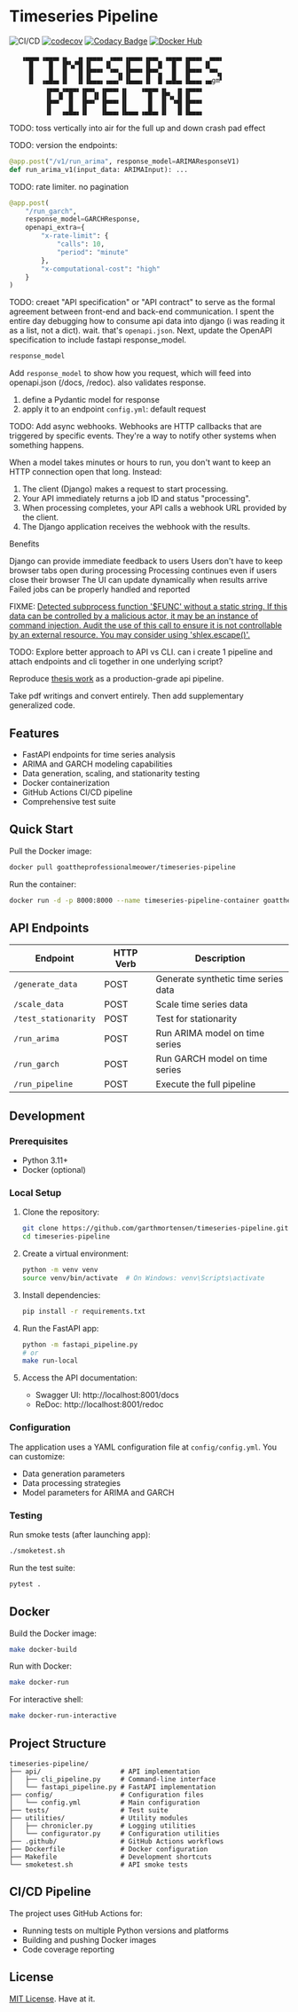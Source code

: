 # Timeseries Pipeline

![CI/CD](https://github.com/garthmortensen/timeseries-pipeline/actions/workflows/cicd.yml/badge.svg)
[![codecov](https://codecov.io/gh/garthmortensen/timeseries-pipeline/graph/badge.svg?token=L1L5OBSF3Z)](https://codecov.io/gh/garthmortensen/timeseries-pipeline)
[![Codacy Badge](https://app.codacy.com/project/badge/Grade/a55633cfb8324f379b0b5ec16f03c268)](https://app.codacy.com/gh/garthmortensen/timeseries-pipeline/dashboard)
[![Docker Hub](https://img.shields.io/badge/Docker%20Hub-pipeline--timeseries-blue)](https://hub.docker.com/r/goattheprofessionalmeower/timeseries-pipeline)

```ascii
   ▗▄▄▄▖▗▄▄▄▖▗▖  ▗▖▗▄▄▄▖ ▗▄▄▖▗▄▄▄▖▗▄▄▖ ▗▄▄▄▖▗▄▄▄▖ ▗▄▄▖
     █    █  ▐▛▚▞▜▌▐▌   ▐▌   ▐▌   ▐▌ ▐▌  █  ▐▌   ▐▌   
     █    █  ▐▌  ▐▌▐▛▀▀▘ ▝▀▚▖▐▛▀▀▘▐▛▀▚▖  █  ▐▛▀▀▘ ▝▀▚▖
     █  ▗▄█▄▖▐▌  ▐▌▐▙▄▄▖▗▄▄▞▘▐▙▄▄▖▐▌ ▐▌▗▄█▄▖▐▙▄▄▖▗▄gm▘
         ▗▄▄▖▗▄▄▄▖▗▄▄▖ ▗▄▄▄▖▗▖   ▗▄▄▄▖▗▖  ▗▖▗▄▄▄▖
         ▐▌ ▐▌ █  ▐▌ ▐▌▐▌   ▐▌     █  ▐▛▚▖▐▌▐▌   
         ▐▛▀▘  █  ▐▛▀▘ ▐▛▀▀▘▐▌     █  ▐▌ ▝▜▌▐▛▀▀▘
         ▐▌  ▗▄█▄▖▐▌   ▐▙▄▄▖▐▙▄▄▖▗▄█▄▖▐▌  ▐▌▐▙▄▄▖
```

TODO: toss vertically into air for the full up and down crash pad effect

TODO: version the endpoints:

```py
@app.post("/v1/run_arima", response_model=ARIMAResponseV1)
def run_arima_v1(input_data: ARIMAInput): ...
```

TODO: rate limiter. no pagination

```py
@app.post(
    "/run_garch",
    response_model=GARCHResponse,
    openapi_extra={
        "x-rate-limit": {
            "calls": 10,
            "period": "minute"
        },
        "x-computational-cost": "high"
    }
)
```

TODO: creaet "API specification" or "API contract" to serve as the formal agreement between front-end and back-end communication. I spent the entire day debugging how to consume api data into django (i was reading it as a list, not a dict). wait. that's `openapi.json`. Next, update the OpenAPI specification to include fastapi response_model.

```py
response_model
```

Add `response_model` to show how you request, which will feed into openapi.json (/docs, /redoc). also validates response. 
  1. define a Pydantic model for response
  2. apply it to an endpoint
`config.yml`: default request

TODO: Add async webhooks. Webhooks are HTTP callbacks that are triggered by specific events. They're a way to notify other systems when something happens.

When a model takes minutes or hours to run, you don't want to keep an HTTP connection open that long. Instead:

1. The client (Django) makes a request to start processing.
1. Your API immediately returns a job ID and status "processing".
1. When processing completes, your API calls a webhook URL provided by the client.
1. The Django application receives the webhook with the results.

Benefits

Django can provide immediate feedback to users
Users don't have to keep browser tabs open during processing
Processing continues even if users close their browser
The UI can update dynamically when results arrive
Failed jobs can be properly handled and reported

FIXME: [Detected subprocess function '$FUNC' without a static string. If this data can be controlled by a malicious actor, it may be an instance of command injection. Audit the use of this call to ensure it is not controllable by an external resource. You may consider using 'shlex.escape()'.](https://app.codacy.com/gh/garthmortensen/timeseries-pipeline/issues/current)

TODO: Explore better approach to API vs CLI. can i create 1 pipeline and attach endpoints and cli together in one underlying script?

Reproduce [thesis work](https://github.com/garthmortensen/finance/tree/master/15_thesis) as a production-grade api pipeline.

Take pdf writings and convert entirely. Then add supplementary generalized code.

## Features

- FastAPI endpoints for time series analysis
- ARIMA and GARCH modeling capabilities
- Data generation, scaling, and stationarity testing
- Docker containerization
- GitHub Actions CI/CD pipeline
- Comprehensive test suite

## Quick Start

Pull the Docker image:

```bash
docker pull goattheprofessionalmeower/timeseries-pipeline
```

Run the container:

```bash
docker run -d -p 8000:8000 --name timeseries-pipeline-container goattheprofessionalmeower/timeseries-pipeline:latest
```

## API Endpoints

| Endpoint | HTTP Verb | Description |
|----------|-----------|-------------|
| `/generate_data` | POST | Generate synthetic time series data |
| `/scale_data` | POST | Scale time series data |
| `/test_stationarity` | POST | Test for stationarity |
| `/run_arima` | POST | Run ARIMA model on time series |
| `/run_garch` | POST | Run GARCH model on time series |
| `/run_pipeline` | POST | Execute the full pipeline |

## Development

### Prerequisites

- Python 3.11+
- Docker (optional)

### Local Setup

1. Clone the repository:

   ```bash
   git clone https://github.com/garthmortensen/timeseries-pipeline.git
   cd timeseries-pipeline
   ```

2. Create a virtual environment:

   ```bash
   python -m venv venv
   source venv/bin/activate  # On Windows: venv\Scripts\activate
   ```

3. Install dependencies:

   ```bash
   pip install -r requirements.txt
   ```

4. Run the FastAPI app:

   ```bash
   python -m fastapi_pipeline.py
   # or
   make run-local
   ```

5. Access the API documentation:

   - Swagger UI: http://localhost:8001/docs
   - ReDoc: http://localhost:8001/redoc

### Configuration

The application uses a YAML configuration file at `config/config.yml`. You can customize:

- Data generation parameters
- Data processing strategies
- Model parameters for ARIMA and GARCH

### Testing

Run smoke tests (after launching app):

```bash
./smoketest.sh
```

Run the test suite:

```bash
pytest .
```

## Docker

Build the Docker image:

```bash
make docker-build
```

Run with Docker:

```bash
make docker-run
```

For interactive shell:

```bash
make docker-run-interactive
```

## Project Structure

```
timeseries-pipeline/
├── api/                    # API implementation
│   ├── cli_pipeline.py     # Command-line interface
│   └── fastapi_pipeline.py # FastAPI implementation
├── config/                 # Configuration files
│   └── config.yml          # Main configuration
├── tests/                  # Test suite
├── utilities/              # Utility modules
│   ├── chronicler.py       # Logging utilities
│   └── configurator.py     # Configuration utilities
├── .github/                # GitHub Actions workflows
├── Dockerfile              # Docker configuration
├── Makefile                # Development shortcuts
└── smoketest.sh            # API smoke tests
```

## CI/CD Pipeline

The project uses GitHub Actions for:

- Running tests on multiple Python versions and platforms
- Building and pushing Docker images
- Code coverage reporting

## License

[MIT License](LICENSE). Have at it.
